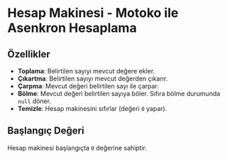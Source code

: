# Hesap Makinesi - Motoko ile Asenkron Hesaplama

## Özellikler

- **Toplama**: Belirtilen sayıyı mevcut değere ekler.  
- **Çıkartma**: Belirtilen sayıyı mevcut değerden çıkarır.  
- **Çarpma**: Mevcut değeri belirtilen sayı ile çarpar.  
- **Bölme**: Mevcut değeri belirtilen sayıya böler. Sıfıra bölme durumunda `null` döner.  
- **Temizle**: Hesap makinesini sıfırlar (değeri `0` yapar).  

## Başlangıç Değeri

Hesap makinesi başlangıçta `0` değerine sahiptir.